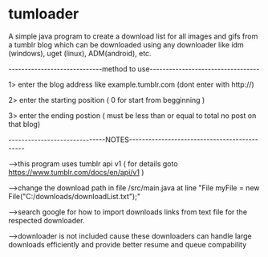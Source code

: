 # tumloader
A simple java program to create a download list for all images and gifs from a tumblr blog which can be downloaded using any downloader like idm (windows), uget (linux), ADM(android), etc.


-----------------------------method to use----------------------------------

1> enter the blog address like example.tumblr.com (dont enter with http://)

2> enter the starting position ( 0 for start from begginning )

3> enter the ending postion ( must be less than or equal to total no post on that blog)



------------------------------NOTES---------------------------------------------

-->this program uses tumblr api v1 ( for details goto https://www.tumblr.com/docs/en/api/v1 )

-->change the download path in file /src/main.java at line "File myFile = new File("C:/downloads/downloadList.txt");"

-->search google for how to import downloads links from text file for the respected downloader.

-->downloader is not included cause these downloaders can handle large downloads efficiently and provide better resume and queue compability


